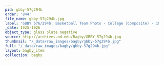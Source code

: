 ```yaml
---
pid: gbby-57g294b
order: '844'
file_name: gbby-57g294b.jpg
label: 'GBBY 57G/294b: Basketball Team Photo - Collage (Composite) - 1925-1926'
_date: 1925-1926
object_type: glass plate negative
source: http://archives.nd.edu/Bagby/GBBY-57g294b.jpg
thumbnail: "/_data/raw_images/bagby/gbby-57g294b.jpg"
full: "/_data/raw_images/bagby/gbby-57g294b.jpg"
layout: bagby_item
collection: bagby
---
```

